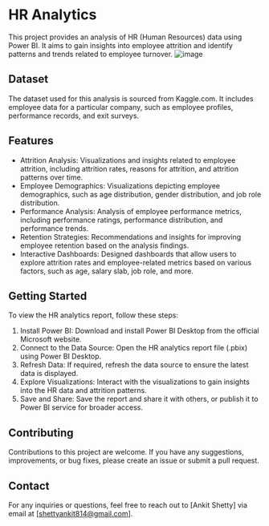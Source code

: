 # HR Analytics

This project provides an analysis of HR (Human Resources) data using Power BI. It aims to gain insights into employee attrition and identify patterns and trends related to employee turnover.
![image](https://github.com/neutrox04/HR-Analytics-Power-BI/assets/87473552/183eb674-3e96-4a81-addc-24cc1c0c53c5)


## Dataset

The dataset used for this analysis is sourced from Kaggle.com. It includes employee data for a particular company, such as employee profiles, performance records, and exit surveys.

## Features

- Attrition Analysis: Visualizations and insights related to employee attrition, including attrition rates, reasons for attrition, and attrition patterns over time.
- Employee Demographics: Visualizations depicting employee demographics, such as age distribution, gender distribution, and job role distribution.
- Performance Analysis: Analysis of employee performance metrics, including performance ratings, performance distribution, and performance trends.
- Retention Strategies: Recommendations and insights for improving employee retention based on the analysis findings.
- Interactive Dashboards: Designed dashboards that allow users to explore attrition rates and employee-related metrics based on various factors, such as age, salary slab, job role, and more.

## Getting Started

To view the HR analytics report, follow these steps:

1. Install Power BI: Download and install Power BI Desktop from the official Microsoft website.
2. Connect to the Data Source: Open the HR analytics report file (.pbix) using Power BI Desktop.
3. Refresh Data: If required, refresh the data source to ensure the latest data is displayed.
4. Explore Visualizations: Interact with the visualizations to gain insights into the HR data and attrition patterns.
5. Save and Share: Save the report and share it with others, or publish it to Power BI service for broader access.

## Contributing

Contributions to this project are welcome. If you have any suggestions, improvements, or bug fixes, please create an issue or submit a pull request.



## Contact

For any inquiries or questions, feel free to reach out to [Ankit Shetty] via email at [shettyankit814@gmail.com].

